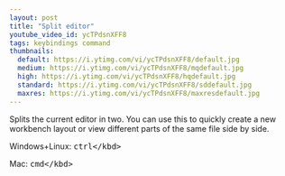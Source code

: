 ```yaml
---
layout: post
title: "Split editor"
youtube_video_id: ycTPdsnXFF8
tags: keybindings command
thumbnails:
  default: https://i.ytimg.com/vi/ycTPdsnXFF8/default.jpg
  medium: https://i.ytimg.com/vi/ycTPdsnXFF8/mqdefault.jpg
  high: https://i.ytimg.com/vi/ycTPdsnXFF8/hqdefault.jpg
  standard: https://i.ytimg.com/vi/ycTPdsnXFF8/sddefault.jpg
  maxres: https://i.ytimg.com/vi/ycTPdsnXFF8/maxresdefault.jpg
---
```


Splits the current editor in two. You can use this to quickly create a new workbench layout or view different parts of the same file side by side.

Windows+Linux: <kbd>ctrl</kbd><kbd>\</kbd>

Mac: <kbd>cmd</kbd><kbd>\</kbd>
